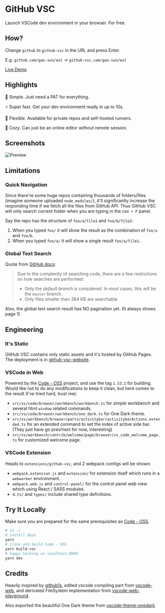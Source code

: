 # GitHub VSC

Launch VSCode dev environment in your browser. For free.

## How?

Change `github` to `github-vsc` in the URL and press Enter.

E.g. `github.com/gao-sun/eul` -> `github-vsc.com/gao-sun/eul`

[Live Demo](https://github-vsc.com/gao-sun/github-vsc/tree/master/README.md)

## Highlights

🔑 Simple. Just need a PAT for everything.

⚡ Super fast. Get your dev environment ready in up to 10s.

🔌 Flexible. Available for private repos and self-hosted runners.

📝 Cozy. Can just be an online editor without remote session.

## Screenshots

![Preview](https://user-images.githubusercontent.com/14722250/108383244-90f12f00-7244-11eb-9332-c34fe464f129.png)

## Limitations

### Quick Navigation

Since there're some huge repos containing thousands of folders/files (imagine someone uploaded `node_modules/`), it'll significantly increase the responding time if we fetch all the files from GitHub API. Thus GitHub VSC will only search current folder when you are typing in the `Cmd + P` panel.

Say the repo has the structure of `foo/a/file1` and `foo/b/file2`:

1. When you typed `foo/` it will show the result as the combination of `foo/a` and `foo/b`.
2. When you typed `foo/a/` it will show a single result `foo/a/file1`.

### Global Text Search

Quote from [GitHub docs](https://docs.github.com/en/rest/reference/search#considerations-for-code-search):

> Due to the complexity of searching code, there are a few restrictions on how searches are performed:
>
> - Only the _default branch_ is considered. In most cases, this will be the `master` branch.
> - Only files smaller than 384 KB are searchable.

Also, the global text search result has NO pagination yet. (It always shows page 1)

## Engineering

### It's Static

GitHub VSC contains only static assets and it's hosted by GitHub Pages. The deployment is in [github-vsc-website](https://github.com/gao-sun/github-vsc-website).

### VSCode in Web

Powered by the [Code - OSS](https://github.com/microsoft/vscode) project, and use the tag `1.53.2` for building. Would like not to do any modifications to keep it clean, but here comes to the result (I've tried hard, trust me):

- `src/vs/code/browser/workbench/workbench.ts` for simple workbench and several html `window` related commands.
- `src/vs/code/browser/workbench/one_dark.ts` for One Dark theme.
- `src/vs/workbench/browser/parts/activitybar/activitybarActions.extended.ts` for an extended command to set the index of active side bar. (They just have go prev/next for now, interesting)
- `src/vs/workbench/contrib/welcome/page/browser/vs_code_welcome_page.ts` for customized welcome page.

### VSCode Extension

Heads to `extensions/github-vsc`, and 2 webpack configs will be shown:

- `webpack.extension.js` and `extension/` for extension itself which runs in a `webworker` environment.
- `webpack.web.js` and `control-panel/` for the control panel web view which using React / SASS modules.
- `d.ts/` and `types/` include shared type definitions.

## Try It Locally

Make sure you are prepared for the same prerequisites as [Code - OSS](https://github.com/microsoft/vscode/wiki/How-to-Contribute#prerequisites).

```bash
# in ./
# install deps
yarn
# clone and build Code - OSS
yarn build-vsc
# happy hacking on localhost:8080
yarn dev
```

## Credits

Heavily inspired by [github1s](https://github.com/conwnet/github1s), edited vscode compiling part from [vscode-web](https://github.com/Felx-B/vscode-web), and derivated FileSystem implementation from [vscode-web-playground](https://github.com/microsoft/vscode-web-playground).

Also exported the beautiful One Dark theme from [vscode-theme-onedark](https://github.com/akamud/vscode-theme-onedark).

